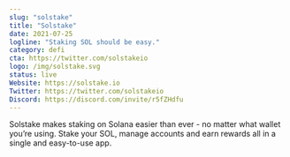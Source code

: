 ```yaml
---
slug: "solstake"
title: "Solstake"
date: 2021-07-25
logline: "Staking SOL should be easy."
category: defi
cta: https://twitter.com/solstakeio
logo: /img/solstake.svg
status: live
Website: https://solstake.io
Twitter: https://twitter.com/solstakeio
Discord: https://discord.com/invite/r5fZHdfu
---
```


Solstake makes staking on Solana easier than ever - no matter what wallet you’re using. Stake your SOL, manage accounts and earn rewards all in a single and easy-to-use app.
